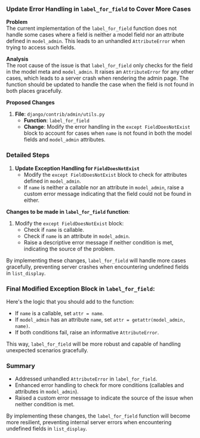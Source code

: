 ### Update Error Handling in `label_for_field` to Cover More Cases

**Problem**  
The current implementation of the `label_for_field` function does not handle some cases where a field is neither a model field nor an attribute defined in `model_admin`. This leads to an unhandled `AttributeError` when trying to access such fields.

**Analysis**  
The root cause of the issue is that `label_for_field` only checks for the field in the model meta and `model_admin`. It raises an `AttributeError` for any other cases, which leads to a server crash when rendering the admin page. The function should be updated to handle the case when the field is not found in both places gracefully.

**Proposed Changes**  
1. **File**: `django/contrib/admin/utils.py`
   - **Function**: `label_for_field`
   - **Change**: Modify the error handling in the `except FieldDoesNotExist` block to account for cases when `name` is not found in both the model fields and `model_admin` attributes.
   
### Detailed Steps
1. **Update Exception Handling for `FieldDoesNotExist`**
   - Modify the `except FieldDoesNotExist` block to check for attributes defined in `model_admin`.
   - If `name` is neither a callable nor an attribute in `model_admin`, raise a custom error message indicating that the field could not be found in either.

**Changes to be made in `label_for_field` function**:
1. Modify the `except FieldDoesNotExist` block:
   - Check if `name` is callable.
   - Check if `name` is an attribute in `model_admin`.
   - Raise a descriptive error message if neither condition is met, indicating the source of the problem.

By implementing these changes, `label_for_field` will handle more cases gracefully, preventing server crashes when encountering undefined fields in `list_display`.

### Final Modified Exception Block in `label_for_field`:
Here's the logic that you should add to the function:

- If `name` is a callable, set `attr = name`.
- If `model_admin` has an attribute `name`, set `attr = getattr(model_admin, name)`.
- If both conditions fail, raise an informative `AttributeError`.

This way, `label_for_field` will be more robust and capable of handling unexpected scenarios gracefully.



### Summary
- Addressed unhandled `AttributeError` in `label_for_field`.
- Enhanced error handling to check for more conditions (callables and attributes in `model_admin`).
- Raised a custom error message to indicate the source of the issue when neither condition is met.

By implementing these changes, the `label_for_field` function will become more resilient, preventing internal server errors when encountering undefined fields in `list_display`.